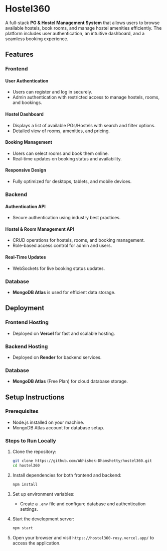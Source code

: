 # Hostel360
A full-stack **PG & Hostel Management System** that allows users to browse available hostels, book rooms, and manage hostel amenities efficiently. The platform includes user authentication, an intuitive dashboard, and a seamless booking experience.

## Features

### Frontend
#### User Authentication
- Users can register and log in securely.
- Admin authentication with restricted access to manage hostels, rooms, and bookings.

#### Hostel Dashboard
- Displays a list of available PGs/Hostels with search and filter options.
- Detailed view of rooms, amenities, and pricing.

#### Booking Management
- Users can select rooms and book them online.
- Real-time updates on booking status and availability.

#### Responsive Design
- Fully optimized for desktops, tablets, and mobile devices.

### Backend
#### Authentication API
- Secure authentication using industry best practices.

#### Hostel & Room Management API
- CRUD operations for hostels, rooms, and booking management.
- Role-based access control for admin and users.

#### Real-Time Updates
- WebSockets for live booking status updates.

### Database
- **MongoDB Atlas** is used for efficient data storage.

## Deployment

### Frontend Hosting
- Deployed on **Vercel** for fast and scalable hosting.

### Backend Hosting
- Deployed on **Render** for backend services.

### Database
- **MongoDB Atlas** (Free Plan) for cloud database storage.

## Setup Instructions

### Prerequisites
- Node.js installed on your machine.
- MongoDB Atlas account for database setup.

### Steps to Run Locally
1. Clone the repository:
   ```sh
   git clone https://github.com/Abhishek-Dhamshetty/hostel360.git
   cd hostel360
   ```
2. Install dependencies for both frontend and backend:
   ```sh
   npm install
   ```
3. Set up environment variables:
   - Create a `.env` file and configure database and authentication settings.

4. Start the development server:
   ```sh
   npm start
   ```

5. Open your browser and visit `https://hostel360-rosy.vercel.app/` to access the application.

